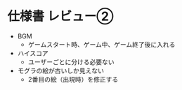 # 仕様書 レビュー②

- BGM
  - ゲームスタート時、ゲーム中、ゲーム終了後に入れる
- ハイスコア
  - ユーザーごとに分ける必要ない
- モグラの絵が古いしか見えない
  - 2番目の絵（出現時）を修正する